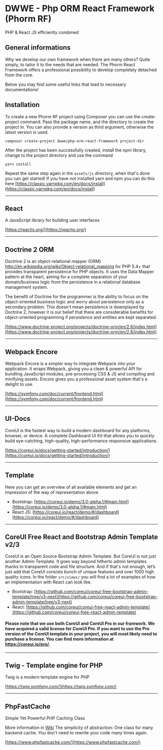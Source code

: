 # DWWE - Php ORM React Framework (Phorm RF)
PHP & React JS efficiently combined

## General informations

Why we develop our own framework when there are many others? Quite simply, to tailor it to the needs that are needed.
The Phorm React Framework offers a professional possibility to develop completely detached from the core.

Below you may find some useful links that lead to necessary documentations!

## Installation

To create a new Phorm RF project using Composer you can use the create-project command. Pass the package name, and the directory to create the project in. You can also provide a version as third argument, otherwise the latest version is used.

```composer create-project dwwe/php-orm-react-framework project-dir```

After the project has been successfully created, install the npm library, change to the project directory and use the command 

```yarn install```

Repeat the same step again in the ```assets/js``` directory, when that's done you can get started!
If you have not installed yarn and npm you can do this here [https://classic.yarnpkg.com/en/docs/install](https://classic.yarnpkg.com/en/docs/install)

***

## React

A JavaScript library for building user interfaces

[https://reactjs.org/](https://reactjs.org/)

***

## Doctrine 2 ORM

Doctrine 2 is an object-relational mapper (ORM) <http://en.wikipedia.org/wiki/Object-relational_mapping> for PHP 5.4+ that provides transparent persistence for PHP objects. It uses the Data Mapper pattern at the heart, aiming for a complete separation of your domain/business logic from the persistence in a relational database management system.

The benefit of Doctrine for the programmer is the ability to focus on the object-oriented business logic and worry about persistence only as a secondary problem. This doesn't mean persistence is downplayed by Doctrine 2, however it is our belief that there are considerable benefits for object-oriented programming if persistence and entities are kept separated.

[https://www.doctrine-project.org/projects/doctrine-orm/en/2.6/index.html](https://www.doctrine-project.org/projects/doctrine-orm/en/2.6/index.html)

***
## Webpack Encore

Webpack Encore is a simpler way to integrate Webpack into your application. It wraps Webpack, giving you a clean & powerful API for bundling JavaScript modules, pre-processing CSS & JS and compiling and minifying assets. Encore gives you a professional asset system that's a delight to use.

[https://symfony.com/doc/current/frontend.html](https://symfony.com/doc/current/frontend.html)

***

## UI-Docs

CoreUI is the fastest way to build a modern dashboard for any platforms, browser, or device. A complete Dashboard UI Kit that allows you to quickly build eye-catching, high-quality, high-performance responsive applications.

[https://coreui.io/docs/getting-started/introduction/](https://coreui.io/docs/getting-started/introduction/)

***

## Template

Here you can get an overview of all available elements and get an impression of the way of representation above

- Bootstrap: [https://coreui.io/demo/3.0-alpha.1/#main.html](https://coreui.io/demo/3.0-alpha.1/#main.html)
- React JS: [https://coreui.io/react/demo/#/dashboard](https://coreui.io/react/demo/#/dashboard)

***

## CoreUI Free React and Bootstrap Admin Template v2/3

CoreUI is an Open Source Bootstrap Admin Template. But CoreUI is not just another Admin Template. It goes way beyond hitherto admin templates thanks to transparent code and file structure. And if that's not enough, let’s just add that CoreUI consists bunch of unique features and over 1000 high quality icons. In the folder ```src/views/``` you will find a lot of examples of how an implementation with React can look like. 

- Bootstrap: [https://github.com/coreui/coreui-free-bootstrap-admin-template/tree/v3-next](https://github.com/coreui/coreui-free-bootstrap-admin-template/tree/v3-next)
- React: [https://github.com/coreui/coreui-free-react-admin-template](https://github.com/coreui/coreui-free-react-admin-template)

#### Please note that we use both CoreUI and CoreUI Pro in our framwork. We have acquired a valid license for CoreUI Pro. If you want to use the Pro version of the CoreUI template in your project, you will most likely need to purchase a license. You can find more information at https://coreui.io/pro/.

***

## Twig - Template engine for PHP 

Twig is a modern template engine for PHP

[https://twig.symfony.com/](https://twig.symfony.com/)

***

## PhpFastCache

Simple Yet Powerful PHP Caching Class

More information in [Wiki](https://github.com/PHPSocialNetwork/phpfastcache/wiki) The simplicity of abstraction: One class for many backend cache. You don't need to rewrite your code many times again.

[https://www.phpfastcache.com/](https://www.phpfastcache.com/)

